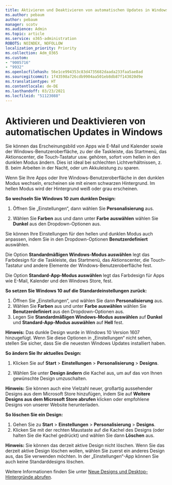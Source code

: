 ```yaml
---
title: Aktivieren und Deaktivieren von automatischen Updates in Windows
ms.author: pebaum
author: pebaum
manager: scotv
ms.audience: Admin
ms.topic: article
ms.service: o365-administration
ROBOTS: NOINDEX, NOFOLLOW
localization_priority: Priority
ms.collection: Adm_O365
ms.custom:
- "9005716"
- "9932"
ms.openlocfilehash: 56e1ce994353c83d4735682daada233faa5ae8ad
ms.sourcegitcommit: 1f43598a726cdb9904aa501eb8db87f143020d9e
ms.translationtype: HT
ms.contentlocale: de-DE
ms.lasthandoff: 03/23/2021
ms.locfileid: "51123088"
---
```

# <a name="turn-on-and-off-automatic-updates-in-windows"></a>Aktivieren und Deaktivieren von automatischen Updates in Windows

Sie können das Erscheinungsbild von Apps wie E-Mail und Kalender sowie der Windows-Benutzeroberfläche, zu der die Taskleiste, das Startmenü, das Aktionscenter, die Touch-Tastatur usw. gehören, sofort vom hellen in den dunklen Modus ändern. Dies ist ideal bei schlechten Lichtverhältnissen, z. B. beim Arbeiten in der Nacht, oder um Akkuleistung zu sparen.  

Wenn Sie Ihre Apps oder Ihre Windows-Benutzeroberfläche in den dunklen Modus wechseln, erscheinen sie mit einem schwarzen Hintergrund. Im hellen Modus wird der Hintergrund weiß oder grau erscheinen.
 
**So wechseln Sie Windows 10 zum dunklen Design:**

1. Öffnen Sie „Einstellungen“, dann wählen Sie **Personalisierung** aus.
  
1. Wählen Sie **Farben** aus und dann unter **Farbe auswählen** wählen Sie **Dunkel** aus den Dropdown-Optionen aus.

Sie können Ihre Einstellungen für den hellen und dunklen Modus auch anpassen, indem Sie in den Dropdown-Optionen **Benutzerdefiniert** auswählen.

Die Option **Standardmäßigen Windows-Modus auswählen** legt das Farbdesign für die Taskleiste, das Startmenü, das Aktionscenter, die Touch-Tastatur und andere Elemente der Windows-Benutzeroberfläche fest.  

Die Option **Standard-App-Modus auswählen** legt das Farbdesign für Apps wie E-Mail, Kalender und den Windows Store, fest.
 
**So setzen Sie Windows 10 auf die Standardeinstellungen zurück:**

1. Öffnen Sie „Einstellungen“, und wählen Sie dann **Personalisierung** aus.  
1. Wählen Sie **Farben** aus und unter **Farbe auswählen** wählen Sie **Benutzerdefiniert** aus den Dropdown-Optionen aus.  
1. Legen Sie **Standardmäßigen Windows-Modus auswählen** auf **Dunkel** und **Standard-App-Modus auswählen** auf **Hell** fest.

**Hinweis:** Das dunkle Design wurde in Windows 10 Version 1607 hinzugefügt. Wenn Sie diese Optionen in „Einstellungen“ nicht sehen, stellen Sie sicher, dass Sie die neuesten Windows Updates installiert haben.

**So ändern Sie Ihr aktuelles Design:**

1. Klicken Sie auf **Start** > **Einstellungen** > **Personalisierung** > **Designs**.  

1. Wählen Sie unter **Design ändern** die Kachel aus, um auf das von Ihnen gewünschte Design umzuschalten. 

**Hinweis:** Sie können auch eine Vielzahl neuer, großartig aussehender Designs aus dem Microsoft Store hinzufügen, indem Sie auf **Weitere Designs aus dem Microsoft Store abrufen** klicken oder empfohlene Designs von unserer Website herunterladen.

**So löschen Sie ein Design:**

1. Gehen Sie zu **Start** > **Einstellungen** > **Personalisierung** > **Designs**. 
1. Klicken Sie mit der rechten Maustaste auf die Kachel des Designs (oder halten Sie die Kachel gedrückt) und wählen Sie dann **Löschen** aus. 

**Hinweis:** Sie können das derzeit aktive Design nicht löschen. Wenn Sie das derzeit aktive Design löschen wollen, wählen Sie zuerst ein anderes Design aus, das Sie verwenden möchten. In der „Einstellungen“-App können Sie auch keine Standarddesigns löschen.

Weitere Informationen finden Sie unter [Neue Designs und Desktop-Hintergründe abrufen](https://support.microsoft.com/windows/get-new-themes-and-desktop-backgrounds-09e3e0a6-02e3-5ecd-22a1-5d048e3cb0d3).

